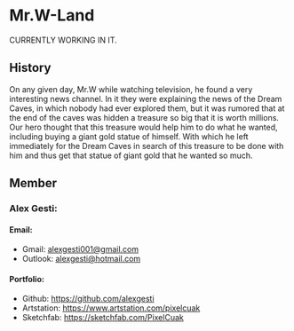 # Mr.W-Land
CURRENTLY WORKING IN IT.

## History

On any given day, Mr.W while watching television, he found a very interesting news channel.
In it they were explaining the news of the Dream Caves, in which nobody had ever explored them, but it was rumored that at the end of the caves was hidden a treasure so big that it is worth millions.
Our hero thought that this treasure would help him to do what he wanted, including buying a giant gold statue of himself.
With which he left immediately for the Dream Caves in search of this treasure to be done with him and thus get that statue of giant gold that he wanted so much.

## Member

### Alex Gesti:
#### Email: 
+ Gmail:    alexgesti001@gmail.com
+ Outlook:  alexgesti@hotmail.com

#### Portfolio: 
+ Github:     https://github.com/alexgesti
+ Artstation: https://www.artstation.com/pixelcuak
+ Sketchfab:  https://sketchfab.com/PixelCuak

